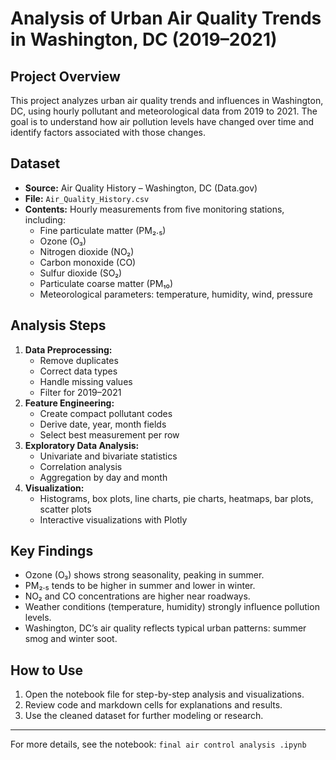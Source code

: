 
# Analysis of Urban Air Quality Trends in Washington, DC (2019–2021)

## Project Overview
This project analyzes urban air quality trends and influences in Washington, DC, using hourly pollutant and meteorological data from 2019 to 2021. The goal is to understand how air pollution levels have changed over time and identify factors associated with those changes.

## Dataset
- **Source:** Air Quality History – Washington, DC (Data.gov)
- **File:** `Air_Quality_History.csv`
- **Contents:** Hourly measurements from five monitoring stations, including:
  - Fine particulate matter (PM₂.₅)
  - Ozone (O₃)
  - Nitrogen dioxide (NO₂)
  - Carbon monoxide (CO)
  - Sulfur dioxide (SO₂)
  - Particulate coarse matter (PM₁₀)
  - Meteorological parameters: temperature, humidity, wind, pressure

## Analysis Steps
1. **Data Preprocessing:**
	- Remove duplicates
	- Correct data types
	- Handle missing values
	- Filter for 2019–2021
2. **Feature Engineering:**
	- Create compact pollutant codes
	- Derive date, year, month fields
	- Select best measurement per row
3. **Exploratory Data Analysis:**
	- Univariate and bivariate statistics
	- Correlation analysis
	- Aggregation by day and month
4. **Visualization:**
	- Histograms, box plots, line charts, pie charts, heatmaps, bar plots, scatter plots
	- Interactive visualizations with Plotly

## Key Findings
- Ozone (O₃) shows strong seasonality, peaking in summer.
- PM₂.₅ tends to be higher in summer and lower in winter.
- NO₂ and CO concentrations are higher near roadways.
- Weather conditions (temperature, humidity) strongly influence pollution levels.
- Washington, DC’s air quality reflects typical urban patterns: summer smog and winter soot.

## How to Use
1. Open the notebook file for step-by-step analysis and visualizations.
2. Review code and markdown cells for explanations and results.
3. Use the cleaned dataset for further modeling or research.

---
For more details, see the notebook: `final air control analysis .ipynb`

